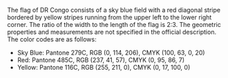 The flag of DR Congo consists of a sky blue field with a red diagonal stripe bordered by yellow stripes running from the upper left to the lower right corner. The ratio of the width to the length of the flag is 2:3. The geometric properties and measurements are not specified in the official description. The color codes are as follows: 
- Sky Blue: Pantone 279C, RGB (0, 114, 206), CMYK (100, 63, 0, 20)
- Red: Pantone 485C, RGB (237, 41, 57), CMYK (0, 95, 86, 7)
- Yellow: Pantone 116C, RGB (255, 211, 0), CMYK (0, 17, 100, 0)